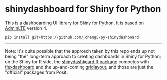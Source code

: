 # shinydashboard for Shiny for Python

This is a dashboarding UI library for Shiny for Python. It is based on [AdminLTE](https://adminlte.io/) version 4.

```sh
pip install git+https://github.com/jcheng5/py-shinydashboard
```

---

Note: It's quite possible that the approach taken by this repo ends up not being "the" long-term approach to creating dashboards in Shiny for Python; on the Shiny for R side, the [shinydashboard R package](https://rstudio.github.io/shinydashboard/) competes with [flexdashboard](https://pkgs.rstudio.com/flexdashboard/) and the up-and-coming [gridlayout](https://rstudio.github.io/gridlayout/), and those are just the "official" packages from Posit.
